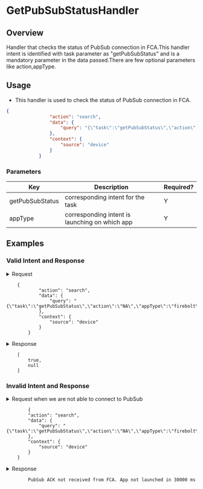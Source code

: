 # GetPubSubStatusHandler

## Overview

Handler that checks the status of PubSub connection in FCA.This handler intent is identified with task parameter as "getPubSubStatus" and is a mandatory parameter in the data passed.There are few optional parameters like action,appType.

## Usage
* This handler is used to check the status of PubSub connection in FCA.

```json
{
                "action": "search",
                "data": {
                    "query": "{\"task\":\"getPubSubStatus\",\"action\":\"NA\",\"appType\":\"firebolt\"}"
                },
                "context": {
                    "source": "device"
                }
            }
```

### Parameters

| Key               | Description                                       | Required? |
|-------------------|---------------------------------------------------|-----------|
| getPubSubStatus   | corresponding intent for the task                 | Y         |
| appType           | corresponding intent is launching on which app    | Y         |

## Examples

### Valid Intent and Response

<details>
    <summary> Request </summary>
</details>

        {
                "action": "search",
                "data": {
                    "query": "{\"task\":\"getPubSubStatus\",\"action\":\"NA\",\"appType\":\"firebolt\"}"
                },
                "context": {
                    "source": "device"
                }
            }


<details>
    <summary> Response </summary>
</details>

        [
            true,
            null
        ]

### Invalid Intent and Response

<details>
    <summary>Request when we are not able to connect to PubSub </summary>
</details>

            {
            "action": "search",
            "data": {
                "query": "{\"task\":\"getPubSubStatus\",\"action\":\"NA\",\"appType\":\"firebolt\"}"
            },
            "context": {
                "source": "device"
            }
        }
<details>
    <summary> Response </summary>
</details>

            PubSub ACK not received from FCA. App not launched in 30000 ms
